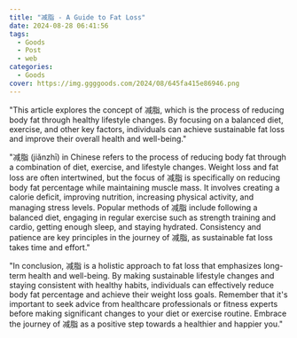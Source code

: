```yaml
---
title: "减脂 - A Guide to Fat Loss"
date: 2024-08-28 06:41:56
tags:
  - Goods
  - Post
  - web
categories:
  - Goods
cover: https://img.ggggoods.com/2024/08/645fa415e86946.png
---
```


"This article explores the concept of 减脂, which is the process of reducing body fat through healthy lifestyle changes. By focusing on a balanced diet, exercise, and other key factors, individuals can achieve sustainable fat loss and improve their overall health and well-being."

"减脂 (jiǎnzhī) in Chinese refers to the process of reducing body fat through a combination of diet, exercise, and lifestyle changes. Weight loss and fat loss are often intertwined, but the focus of 减脂 is specifically on reducing body fat percentage while maintaining muscle mass. It involves creating a calorie deficit, improving nutrition, increasing physical activity, and managing stress levels. Popular methods of 减脂 include following a balanced diet, engaging in regular exercise such as strength training and cardio, getting enough sleep, and staying hydrated. Consistency and patience are key principles in the journey of 减脂, as sustainable fat loss takes time and effort."

"In conclusion, 减脂 is a holistic approach to fat loss that emphasizes long-term health and well-being. By making sustainable lifestyle changes and staying consistent with healthy habits, individuals can effectively reduce body fat percentage and achieve their weight loss goals. Remember that it's important to seek advice from healthcare professionals or fitness experts before making significant changes to your diet or exercise routine. Embrace the journey of 减脂 as a positive step towards a healthier and happier you."

